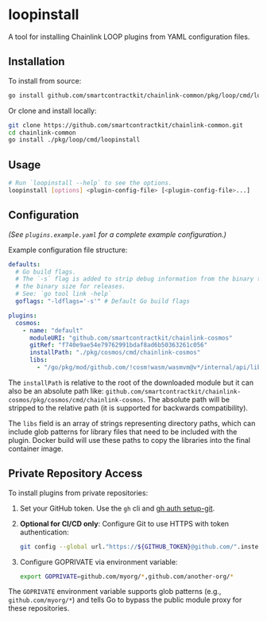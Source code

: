 # loopinstall

A tool for installing Chainlink LOOP plugins from YAML configuration files.

## Installation

To install from source:

```bash
go install github.com/smartcontractkit/chainlink-common/pkg/loop/cmd/loopinstall@latest
```

Or clone and install locally:

```bash
git clone https://github.com/smartcontractkit/chainlink-common.git
cd chainlink-common
go install ./pkg/loop/cmd/loopinstall
```

## Usage

```bash
# Run `loopinstall --help` to see the options.
loopinstall [options] <plugin-config-file> [<plugin-config-file>...]
```

## Configuration

_(See `plugins.example.yaml` for a complete example configuration.)_

Example configuration file structure:

```yaml
defaults:
  # Go build flags.
  # The `-s` flag is added to strip debug information from the binary to reduce
  # the binary size for releases.
  # See: `go tool link -help`
  goflags: "-ldflags='-s'" # Default Go build flags

plugins:
  cosmos:
    - name: "default"
      moduleURI: "github.com/smartcontractkit/chainlink-cosmos"
      gitRef: "f740e9ae54e79762991bdaf8ad6b50363261c056"
      installPath: "./pkg/cosmos/cmd/chainlink-cosmos"
      libs:
        - "/go/pkg/mod/github.com/!cosm!wasm/wasmvm@v*/internal/api/libwasmvm.*.so"
```

The `installPath` is relative to the root of the downloaded module but it can also be an absolute path like: `github.com/smartcontractkit/chainlink-cosmos/pkg/cosmos/cmd/chainlink-cosmos`. The absolute path will be stripped to the relative path (it is supported for backwards compatibility).

The `libs` field is an array of strings representing directory paths, which can include glob patterns for library files that need to be included with the plugin. Docker build will use these paths to copy the libraries into the final container image.

## Private Repository Access

To install plugins from private repositories:

1. Set your GitHub token. Use the `gh` cli and [gh auth setup-git](https://cli.github.com/manual/gh_auth_setup-git).

2. **Optional for CI/CD only**: Configure Git to use HTTPS with token authentication:

   ```bash
   git config --global url."https://${GITHUB_TOKEN}@github.com/".insteadOf "https://github.com/"
   ```

3. Configure GOPRIVATE via environment variable:
   ```bash
   export GOPRIVATE=github.com/myorg/*,github.com/another-org/*
   ```

The `GOPRIVATE` environment variable supports glob patterns (e.g., `github.com/myorg/*`) and tells Go to bypass the public module proxy for these repositories.
